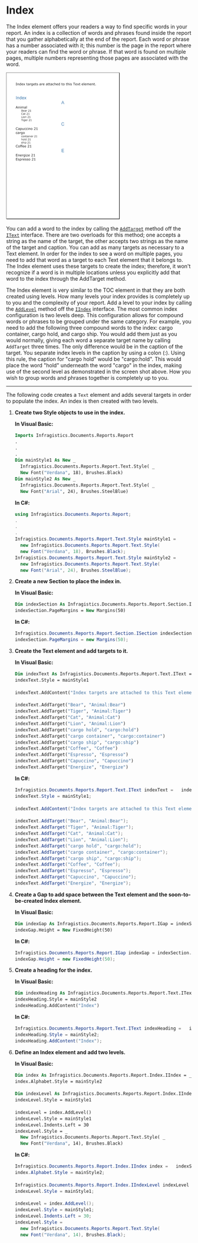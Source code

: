 ﻿<!--
|metadata|
{
    "fileName": "documentengine-index",
    "controlName": "Infragistics Document Library",
    "tags": ["Navigation","Reporting"]
}
|metadata|
-->

# Index

The Index element offers your readers a way to find specific words in your report. An index is a collection of words and phrases found inside the report that you gather alphabetically at the end of the report. Each word or phrase has a number associated with it; this number is the page in the report where your readers can find the word or phrase. If that word is found on multiple pages, multiple numbers representing those pages are associated with the word.

![](images/DocumentEngine_Index_01.png)

You can add a word to the index by calling the [`AddTarget`](Infragistics.Web.Mvc.Documents.Reports~Infragistics.Documents.Reports.Report.Text.IText~AddTarget.html "Link to the Web API Reference Guide to the AddTarget member.") method off the [`IText`](Infragistics.Web.Mvc.Documents.Reports~Infragistics.Documents.Reports.Report.Text.IText.html "Link to the Web API Reference Guide to the IText interface.") interface. There are two overloads for this method; one accepts a string as the name of the target, the other accepts two strings as the name of the target and caption. You can add as many targets as necessary to a Text element. In order for the index to see a word on multiple pages, you need to add that word as a target to each Text element that it belongs to. The Index element uses these targets to create the index; therefore, it won't recognize if a word is in multiple locations unless you explicitly add that word to the index through the AddTarget method.

The Index element is very similar to the TOC element in that they are both created using levels. How many levels your index provides is completely up to you and the complexity of your report. Add a level to your index by calling the [`AddLevel`](Infragistics.Web.Mvc.Documents.Reports~Infragistics.Documents.Reports.Report.Index.IIndex~AddLevel.html "Link to the Web API Reference Guide to the AddLevel member.") method off the [`IIndex`](Infragistics.Web.Mvc.Documents.Reports~Infragistics.Documents.Reports.Report.Index.IIndex.html "Link to the Web API Reference Guide to the IIndex interface.") interface. The most common index configuration is two levels deep. This configuration allows for compound words or phrases to be grouped under the same category. For example, you need to add the following three compound words to the index: cargo container, cargo hold, and cargo ship. You would add them just as you would normally, giving each word a separate target name by calling `AddTarget` three times. The only difference would be in the caption of the target. You separate index levels in the caption by using a colon (:). Using this rule, the caption for "cargo hold" would be "cargo:hold". This would place the word "hold" underneath the word "cargo" in the index, making use of the second level as demonstrated in the screen shot above. How you wish to group words and phrases together is completely up to you.

* * * * *

The following code creates a `Text` element and adds several targets in order to populate the index. An index is then created with two levels.

1.  **Create two Style objects to use in the index.**

    **In Visual Basic:**

    ```vb
    Imports Infragistics.Documents.Reports.Report
    .
    .
    .
    Dim mainStyle1 As New _
      Infragistics.Documents.Reports.Report.Text.Style( _
      New Font("Verdana", 18), Brushes.Black)
    Dim mainStyle2 As New _
      Infragistics.Documents.Reports.Report.Text.Style( _
      New Font("Arial", 24), Brushes.SteelBlue)
    ```

    **In C#:**

    ```csharp
    using Infragistics.Documents.Reports.Report;
    .
    .
    .
    Infragistics.Documents.Reports.Report.Text.Style mainStyle1 = 
      new Infragistics.Documents.Reports.Report.Text.Style( 
      new Font("Verdana", 18), Brushes.Black);
    Infragistics.Documents.Reports.Report.Text.Style mainStyle2 = 
      new Infragistics.Documents.Reports.Report.Text.Style( 
      new Font("Arial", 24), Brushes.SteelBlue);
    ```

2.  **Create a new Section to place the index in.**

    **In Visual Basic:**

    ```vb
    Dim indexSection As Infragistics.Documents.Reports.Report.Section.ISection = _  report.AddSection()
    indexSection.PageMargins = New Margins(50)
    ```

    **In C#:**

    ```csharp
    Infragistics.Documents.Reports.Report.Section.ISection indexSection =   report.AddSection();
    indexSection.PageMargins = new Margins(50);
    ```

3.  **Create the Text element and add targets to it.**

    **In Visual Basic:**

    ```vb
    Dim indexText As Infragistics.Documents.Reports.Report.Text.IText = _  indexSection.AddText()
    indexText.Style = mainStyle1

    indexText.AddContent("Index targets are attached to this Text element.")

    indexText.AddTarget("Bear", "Animal:Bear")
    indexText.AddTarget("Tiger", "Animal:Tiger")
    indexText.AddTarget("Cat", "Animal:Cat")
    indexText.AddTarget("Lion", "Animal:Lion")
    indexText.AddTarget("cargo hold", "cargo:hold")
    indexText.AddTarget("cargo container", "cargo:container")
    indexText.AddTarget("cargo ship", "cargo:ship")
    indexText.AddTarget("Coffee", "Coffee")
    indexText.AddTarget("Espresso", "Espresso")
    indexText.AddTarget("Capuccino", "Capuccino")
    indexText.AddTarget("Energize", "Energize")
    ```

    **In C#:**

    ```csharp
    Infragistics.Documents.Reports.Report.Text.IText indexText =   indexSection.AddText();
    indexText.Style = mainStyle1;

    indexText.AddContent("Index targets are attached to this Text element.");

    indexText.AddTarget("Bear", "Animal:Bear");
    indexText.AddTarget("Tiger", "Animal:Tiger");
    indexText.AddTarget("Cat", "Animal:Cat");
    indexText.AddTarget("Lion", "Animal:Lion");
    indexText.AddTarget("cargo hold", "cargo:hold");
    indexText.AddTarget("cargo container", "cargo:container");
    indexText.AddTarget("cargo ship", "cargo:ship");
    indexText.AddTarget("Coffee", "Coffee");
    indexText.AddTarget("Espresso", "Espresso");
    indexText.AddTarget("Capuccino", "Capuccino");
    indexText.AddTarget("Energize", "Energize");
    ```

4.  **Create a Gap to add space between the Text element and the soon-to-be-created Index element.**

    **In Visual Basic:**

    ```vb
    Dim indexGap As Infragistics.Documents.Reports.Report.IGap = indexSection.AddGap()
    indexGap.Height = New FixedHeight(50)
    ```

    **In C#:**

    ```csharp
    Infragistics.Documents.Reports.Report.IGap indexGap = indexSection.AddGap();
    indexGap.Height = new FixedHeight(50);
    ```

5.  **Create a heading for the index.**

    **In Visual Basic:**

    ```vb
    Dim indexHeading As Infragistics.Documents.Reports.Report.Text.IText = _  indexSection.AddText()
    indexHeading.Style = mainStyle2
    indexHeading.AddContent("Index")
    ```

    **In C#:**

    ```csharp
    Infragistics.Documents.Reports.Report.Text.IText indexHeading =   indexSection.AddText();
    indexHeading.Style = mainStyle2;
    indexHeading.AddContent("Index");
    ```

6.  **Define an Index element and add two levels.**

    **In Visual Basic:**

    ```vb
    Dim index As Infragistics.Documents.Reports.Report.Index.IIndex = _  indexSection.AddIndex()
    index.Alphabet.Style = mainStyle2

    Dim indexLevel As Infragistics.Documents.Reports.Report.Index.IIndexLevel = _  index.AddLevel()
    indexLevel.Style = mainStyle1

    indexLevel = index.AddLevel()
    indexLevel.Style = mainStyle1
    indexLevel.Indents.Left = 30
    indexLevel.Style = _
      New Infragistics.Documents.Reports.Report.Text.Style( _
      New Font("Verdana", 14), Brushes.Black)
    ```

    **In C#:**

    ```csharp
    Infragistics.Documents.Reports.Report.Index.IIndex index =   indexSection.AddIndex();
    index.Alphabet.Style = mainStyle2;
                            
    Infragistics.Documents.Reports.Report.Index.IIndexLevel indexLevel =   index.AddLevel();
    indexLevel.Style = mainStyle1;

    indexLevel = index.AddLevel();
    indexLevel.Style = mainStyle1;
    indexLevel.Indents.Left = 30;
    indexLevel.Style = 
      new Infragistics.Documents.Reports.Report.Text.Style( 
      new Font("Verdana", 14), Brushes.Black);
    ```

 

 
